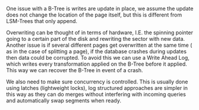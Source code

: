 One issue with a B-Tree is writes are update in place, we assume the update does not change the location of the page itself, but this is different from LSM-Trees that only append. 

Overwriting can be thought of in terms of hardware, I.E. the spinning pointer going to a certain part of the disk and rewriting the sector with new data. Another issue is if several different pages get overwritten at the same time ( as in the case of splitting a page), if the database crashes during updates then data could be corrupted. To avoid this we can use a Write Ahead Log, which writes every transformation applied on the B-Tree before it applied. This way we can recover the B-Tree in event of a crash. 

We also need to make sure concurrency is controlled. This is usually done using latches (lightweight locks), log structured approaches are simpler in this way as they can do merges without interfering with incoming queries and automatically swap segments when ready.